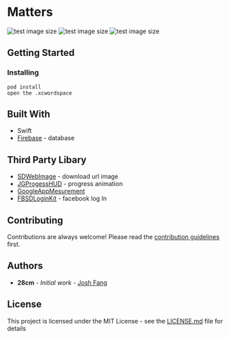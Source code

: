 # Matters

![test image size](https://github.com/28cmm/tinders/blob/master/ExtraPicture/WechatIMG36.jpeg?v=2&s=10)
![test image size](https://github.com/28cmm/tinders/blob/master/ExtraPicture/WechatIMG38.jpeg?v=4&s=5)
![test image size](https://github.com/28cmm/tinders/blob/master/ExtraPicture/WechatIMG37.jpeg?v=2&s=50)

## Getting Started

### Installing

```
pod install
open the .xcwordspace
```

## Built With
* Swift
* [Firebase]() - database


## Third Party Libary
* [SDWebImage]() - download url image
* [JGProgessHUD]() - progress animation
* [GoogleAppMesurement]() 
* [FBSDLoginKit]() - facebook log In

## Contributing

Contributions are always welcome!
Please read the [contribution guidelines](contributing.md) first.

## Authors

* **28cm** - *Initial work* - [Josh Fang](www.joshuafang.com)

## License

This project is licensed under the MIT License - see the [LICENSE.md]() file for details



